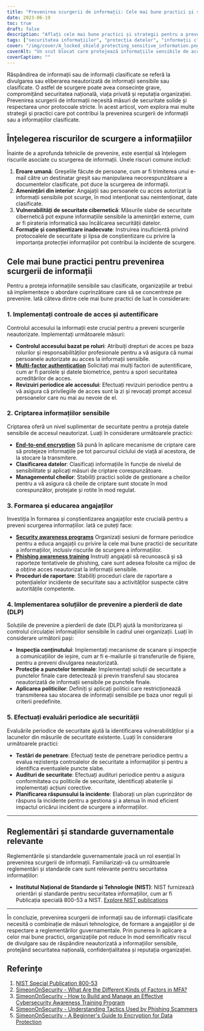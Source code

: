 ```yaml
---
title: "Prevenirea scurgerii de informații: Cele mai bune practici și strategii pentru o securitate sporită"
date: 2023-06-19
toc: true
draft: false
description: "Aflați cele mai bune practici și strategii pentru a preveni scurgerea informațiilor și pentru a proteja datele sensibile, asigurând o securitate și o protecție sporită."
tags: ["securitatea informațiilor", "protecția datelor", "informații clasificate", "scurgere de informații", "strategii de prevenire", "cele mai bune practici", "controale de acces", "criptare", "formarea angajaților", "securitate cibernetică", "prevenirea pierderilor de date", "evaluări de securitate", "reglementări guvernamentale", "NIST", "amenințări din interior", "vulnerabilități de securitate cibernetică", "eroare umană", "programe de conștientizare", "conștientizarea phishing-ului", "Soluții DLP", "controlul accesului pe bază de roluri", "autentificarea cu mai mulți factori", "gestionarea cheilor de criptare", "protecție endpoint", "inspecția conținutului", "audituri de securitate", "teste de penetrare", "planificarea răspunsului la incidente", "protocoale de securitate", "protecția informațiilor"]
cover: "/img/cover/A_locked_shield_protecting_sensitive_information.png"
coverAlt: "Un scut blocat care protejează informațiile sensibile de accesul neautorizat."
coverCaption: ""
---
```


Răspândirea de informații sau de informații clasificate se referă la divulgarea sau eliberarea neautorizată de informații sensibile sau clasificate. O astfel de scurgere poate avea consecințe grave, compromițând securitatea națională, viața privată și reputația organizației. Prevenirea scurgerii de informații necesită măsuri de securitate solide și respectarea unor protocoale stricte. În acest articol, vom explora mai multe strategii și practici care pot contribui la prevenirea scurgerii de informații sau a informațiilor clasificate.

## Înțelegerea riscurilor de scurgere a informațiilor

Înainte de a aprofunda tehnicile de prevenire, este esențial să înțelegem riscurile asociate cu scurgerea de informații. Unele riscuri comune includ:

1. **Eroare umană**: Greșelile făcute de persoane, cum ar fi trimiterea unui e-mail către un destinatar greșit sau manipularea necorespunzătoare a documentelor clasificate, pot duce la scurgerea de informații.
2. **Amenințări din interior**: Angajații sau persoanele cu acces autorizat la informații sensibile pot scurge, în mod intenționat sau neintenționat, date clasificate.
3. **Vulnerabilități de securitate cibernetică**: Măsurile slabe de securitate cibernetică pot expune informațiile sensibile la amenințări externe, cum ar fi pirateria informatică sau încălcarea securității datelor.
4. **Formație și conștientizare inadecvate**: Instruirea insuficientă privind protocoalele de securitate și lipsa de conștientizare cu privire la importanța protecției informațiilor pot contribui la incidente de scurgere.

## Cele mai bune practici pentru prevenirea scurgerii de informații

Pentru a proteja informațiile sensibile sau clasificate, organizațiile ar trebui să implementeze o abordare cuprinzătoare care să se concentreze pe prevenire. Iată câteva dintre cele mai bune practici de luat în considerare:

### 1. Implementați controale de acces și autentificare

Controlul accesului la informații este crucial pentru a preveni scurgerile neautorizate. Implementați următoarele măsuri:

- **Controlul accesului bazat pe roluri**: Atribuiți drepturi de acces pe baza rolurilor și responsabilităților profesionale pentru a vă asigura că numai persoanele autorizate au acces la informații sensibile.
- [**Multi-factor authentication**](https://simeononsecurity.ch/articles/what-are-the-diferent-kinds-of-factors-in-mfa/) Solicitați mai mulți factori de autentificare, cum ar fi parolele și datele biometrice, pentru a spori securitatea acreditărilor de acces.
- **Revizuiri periodice ale accesului**: Efectuați revizuiri periodice pentru a vă asigura că privilegiile de acces sunt la zi și revocați prompt accesul persoanelor care nu mai au nevoie de el.

### 2. Criptarea informațiilor sensibile

Criptarea oferă un nivel suplimentar de securitate pentru a proteja datele sensibile de accesul neautorizat. Luați în considerare următoarele practici:

- [**End-to-end encryption**](https://simeononsecurity.ch/articles/a-beginners-guide-to-using-encryption-for-data-protection/) Să pună în aplicare mecanisme de criptare care să protejeze informațiile pe tot parcursul ciclului de viață al acestora, de la stocare la transmitere.
- **Clasificarea datelor**: Clasificați informațiile în funcție de nivelul de sensibilitate și aplicați măsuri de criptare corespunzătoare.
- **Managementul cheilor**: Stabiliți practici solide de gestionare a cheilor pentru a vă asigura că cheile de criptare sunt stocate în mod corespunzător, protejate și rotite în mod regulat.

### 3. Formarea și educarea angajaților

Investiția în formarea și conștientizarea angajaților este crucială pentru a preveni scurgerea informațiilor. Iată ce puteți face:

- [**Security awareness programs**](https://simeononsecurity.ch/articles/how-to-build-and-manage-an-effective-cybersecurity-awareness-training-program/) Organizați sesiuni de formare periodice pentru a educa angajații cu privire la cele mai bune practici de securitate a informațiilor, inclusiv riscurile de scurgere a informațiilor.
- [**Phishing awareness training**](https://simeononsecurity.ch/articles/understanding-tactics-used-by-phising-scammers/) Instruiți angajații să recunoască și să raporteze tentativele de phishing, care sunt adesea folosite ca mijloc de a obține acces neautorizat la informații sensibile.
- **Proceduri de raportare**: Stabiliți proceduri clare de raportare a potențialelor incidente de securitate sau a activităților suspecte către autoritățile competente.

### 4. Implementarea soluțiilor de prevenire a pierderii de date (DLP)

Soluțiile de prevenire a pierderii de date (DLP) ajută la monitorizarea și controlul circulației informațiilor sensibile în cadrul unei organizații. Luați în considerare următorii pași:

- **Inspecția conținutului**: Implementați mecanisme de scanare și inspecție a comunicațiilor de ieșire, cum ar fi e-mailurile și transferurile de fișiere, pentru a preveni divulgarea neautorizată.
- **Protecție a punctelor terminale**: Implementați soluții de securitate a punctelor finale care detectează și previn transferul sau stocarea neautorizată de informații sensibile pe punctele finale.
- **Aplicarea politicilor**: Definiți și aplicați politici care restricționează transmiterea sau stocarea de informații sensibile pe baza unor reguli și criterii predefinite.

### 5. Efectuați evaluări periodice ale securității

Evaluările periodice de securitate ajută la identificarea vulnerabilităților și a lacunelor din măsurile de securitate existente. Luați în considerare următoarele practici:

- **Testări de penetrare**: Efectuați teste de penetrare periodice pentru a evalua rezistența controalelor de securitate a informațiilor și pentru a identifica eventualele puncte slabe.
- **Audituri de securitate**: Efectuați audituri periodice pentru a asigura conformitatea cu politicile de securitate, identificați abaterile și implementați acțiuni corective.
- **Planificarea răspunsului la incidente**: Elaborați un plan cuprinzător de răspuns la incidente pentru a gestiona și a atenua în mod eficient impactul oricărui incident de scurgere a informațiilor.

______

## Reglementări și standarde guvernamentale relevante

Reglementările și standardele guvernamentale joacă un rol esențial în prevenirea scurgerii de informații. Familiarizați-vă cu următoarele reglementări și standarde care sunt relevante pentru securitatea informațiilor:

- **Institutul Național de Standarde și Tehnologie (NIST)**: NIST furnizează orientări și standarde pentru securitatea informațiilor, cum ar fi Publicația specială 800-53 a NIST. [Explore NIST publications](https://csrc.nist.gov/publications/detail/sp/800-53/rev-5/final)

______

În concluzie, prevenirea scurgerii de informații sau de informații clasificate necesită o combinație de măsuri tehnologice, de formare a angajaților și de respectare a reglementărilor guvernamentale. Prin punerea în aplicare a celor mai bune practici, organizațiile pot reduce în mod semnificativ riscul de divulgare sau de răspândire neautorizată a informațiilor sensibile, protejând securitatea națională, confidențialitatea și reputația organizației.

## Referințe

1. [NIST Special Publication 800-53](https://csrc.nist.gov/publications/detail/sp/800-53/rev-5/final)
2. [SimeonOnSecurity - What Are the Different Kinds of Factors in MFA?](https://simeononsecurity.ch/articles/what-are-the-diferent-kinds-of-factors-in-mfa/)
3. [SimeonOnSecurity - How to Build and Manage an Effective Cybersecurity Awareness Training Program](https://simeononsecurity.ch/articles/how-to-build-and-manage-an-effective-cybersecurity-awareness-training-program/)
4. [SimeonOnSecurity - Understanding Tactics Used by Phishing Scammers](https://simeononsecurity.ch/articles/understanding-tactics-used-by-phising-scammers/)
5. [SimeonOnSecurity - A Beginner's Guide to Encryption for Data Protection](https://simeononsecurity.ch/articles/a-beginners-guide-to-using-encryption-for-data-protection/)
